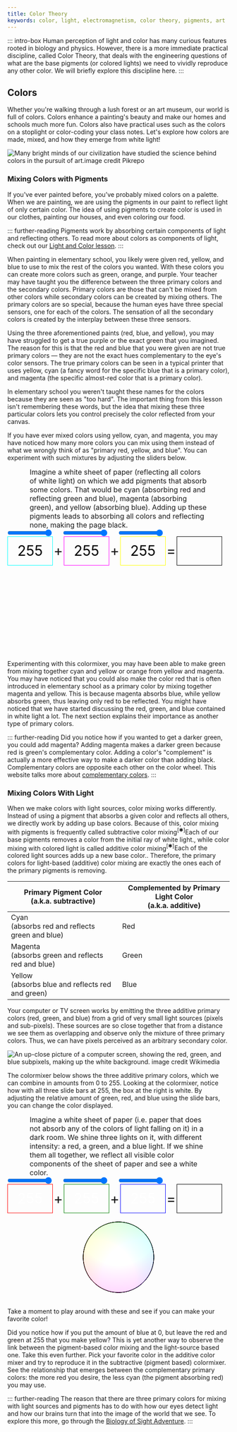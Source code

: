 ```yaml
---
title: Color Theory
keywords: color, light, electromagnetism, color theory, pigments, art
---
```


::: intro-box
Human perception of light and color has many curious features rooted in biology and physics.
However, there is a more immediate practical discipline, called Color Theory, that deals with the engineering questions of what are the base pigments (or colored lights) we need to vividly reproduce any other color.
We will briefly explore this discipline here.
:::


## Colors

Whether you're walking through a lush forest or an art museum, our world is full of colors. Colors enhance a painting's beauty and make our homes and schools much more fun. Colors also have practical uses such as the colors on a stoplight or color-coding your class notes. Let's explore how colors are made, mixed, and how they emerge from white light!

![Many bright minds of our civilization have studied the science behind colors in the pursuit of art.<a class="imagecredit" href="https://www.pikrepo.com/flrza/assorted-paint-kit">image credit Pikrepo</a>](/images/bookpics/assorted_paint_kit.jpg "image credit to Pikrepo")

### Mixing Colors with Pigments

If you've ever painted before, you’ve probably mixed colors on a palette. When we are painting, we are using the pigments in our paint to reflect light of only certain color. The idea of using pigments to create color is used in our clothes, painting our houses, and even coloring our food. 

::: further-reading
Pigments work by absorbing certain components of light and reflecting others. To read more about colors as components of light, check out our [Light and Color lesson](/lightandcolor).
:::

When painting in elementary school, you likely were given red, yellow, and blue to use to mix the rest of the colors you wanted. With these colors you can create more colors such as green, orange, and purple. Your teacher may have taught you the difference between the three primary colors and the secondary colors. Primary colors are those that can't be mixed from other colors while secondary colors can be created by mixing others. The primary colors are so special, because the human eyes have three special sensors, one for each of the colors. The sensation of all the secondary colors is created by the interplay between these three sensors.

<!--TODO: maybe insert image of typical "primary blue, red, yellow" paint bottles -->

Using the three aforementioned paints (red, blue, and yellow), you may have struggled to get a true purple or the exact green that you imagined.
The reason for this is that the red and blue that you were given are not true primary colors — they are not the exact hues complementary to the eye's color sensors.
The true primary colors can be seen in a typical printer that uses yellow, cyan (a fancy word for the specific blue that is a primary color), and magenta (the specific almost-red color that is a primary color). 

<!--TODO: add an animation/widget/image showing where red and magenta are on the color wheel -->

In elementary school you weren't taught these names for the colors because they are seen as "too hard". The important thing from this lesson isn't remembering these words, but the idea that mixing these three particular colors lets you control precisely the color reflected from your canvas.

<!--TODO: add a picture of a painting pallet or easel? -->

If you have ever mixed colors using yellow, cyan, and magenta, you may have noticed how many more colors you can mix using them instead of what we wrongly think of as "primary red, yellow, and blue". You can experiment with such mixtures by adjusting the sliders below.

<style>
#scolortests {
  font-size: 2rem;
}
#scolortests .explain {
  font-size: 1rem;
  width: 80%;
  margin: 0 auto;
}
#scolortests input {
  width: 20%;
  margin: 0;
}
#scolortests span {
  display: inline-block;
  text-align: center;
  vertical-align: middle;
}
#scolortests .spacer {
  width:5%;
}
#scolortests .vis {
  width: 20%;
  height: 2em;
  line-height: 2em;
  border: solid 1px;
  border-color: black;
  color: black;
}
#sredshow {border-color: cyan !important;}
#sgreenshow {border-color: magenta !important;}
#sblueshow {border-color: yellow !important;}
#scolortests .svganim {
  text-align: center;
  width: 200px;
  height: 200px;
  margin: 0 auto;
  position: relative;
}
#scolortests .svganim > span {
  border-radius: 50%;
  width: 100px;
  height: 100px;
  position: absolute;
  mix-blend-mode: multiply;
}
#scolortests .svganim > #mblob {
  left: 50px;
  top: 30px;
  border-radius: 32% 58% 69% 43% / 48% 32% 59% 55%;
}
#scolortests .svganim > #cblob {
  left: 40px;
  top: 40px;
  border-radius: 38% 62% 63% 37% / 41% 44% 56% 59%;
}
#scolortests .svganim > #yblob {
  left: 60px;
  top: 40px;
  border-radius: 31% 45% 74% 35% / 38% 56% 51% 87%;
}
</style>
<div id="scolortests">
<div class="explain">
Imagine a white sheet of paper (reflecting all colors of white light) on which we add pigments that absorb some colors. That would be cyan (absorbing red and reflecting green and blue), magenta (absorbing green), and yellow (absorbing blue). Adding up these pigments leads to absorbing all colors and reflecting none, making the page black.
</div>
<div><input type="range" min="0" max="255" value="255" id="sred"><span class="spacer"></span><input type="range" min="0" max="255" value="255" id="sgreen"><span class="spacer"></span><input type="range" min="0" max="255" value="255" id="sblue"></div>
<div><span class="vis" id="sredshow">255</span><span class="spacer">+</span><span class="vis" id="sgreenshow">255</span><span class="spacer">+</span><span class="vis" id="sblueshow">255</span><span class="spacer">=</span><span class="vis" id="srgbshow">&nbsp;</span></div>
<div class="svganim"><span id="cblob"></span><span id="yblob"></span><span id="mblob"></span></div>
<script>
function schangeColor(){
  var complement_r = document.getElementById("sred").value;
  var complement_g = document.getElementById("sgreen").value;
  var complement_b = document.getElementById("sblue").value;
  document.getElementById("srgbshow").style["background-color"]=`rgb(${255-complement_r},${255-complement_g},${255-complement_b})`;
  document.getElementById("sredshow").innerHTML=complement_r;
  document.getElementById("sredshow").style["background-color"]=`rgb(${255-complement_r},255,255)`;
  document.getElementById("cblob").style["background-color"]=`rgb(${255-complement_r},255,255)`;
  document.getElementById("sgreenshow").innerHTML=complement_g;
  document.getElementById("sgreenshow").style["background-color"]=`rgb(255,${255-complement_g},255)`;
  document.getElementById("mblob").style["background-color"]=`rgb(255,${255-complement_g},255)`;
  document.getElementById("sblueshow").innerHTML=complement_b;
  document.getElementById("sblueshow").style["background-color"]=`rgb(255,255,${255-complement_b})`;
  document.getElementById("yblob").style["background-color"]=`rgb(255,255,${255-complement_b})`;
}
document.getElementById("sred").oninput = schangeColor;
document.getElementById("sgreen").oninput = schangeColor;
document.getElementById("sblue").oninput = schangeColor;
schangeColor();
</script>
</div>
 	  
Experimenting with this colormixer, you may have been able to make green from mixing together cyan and yellow or orange from yellow and magenta. You may have noticed that you could also make the color red that is often introduced in elementary school as a primary color by mixing together magenta and yellow. This is because magenta absorbs blue, while yellow absorbs green, thus leaving only red to be reflected. You might have noticed that we have started discussing the red, green, and blue contained in white light a lot. The next section explains their importance as another type of primary colors.

<!--![Printers use the same principle of mixing different amounts of magenta, cyan, and yellow, in order to reflect only the desired colors. The [halftone technique](https://en.wikipedia.org/wiki/Halftone) is a good example, where microscopic dots of different sizes and colors are used to make the illusion of a smooth color at a distance. <a class="imagecredit" href="https://en.wikipedia.org/wiki/File:Halftoningcolor.svg">image credit Wikimedia</a>](/images/bookpics/halftone.png)-->

<!--TODO: experiment where you have a green leaf but you illuminate it only with red light and all you see is the leaf looking black... maybe even say that this is why growth lights are mostly red / chlorophyll is green>-->

::: further-reading
Did you notice how if you wanted to get a darker green, you could add magenta? Adding magenta makes a darker green because red is green's complementary color. Adding a color's "complement" is actually a more effective way to make a darker color than adding black. Complementary colors are opposite each other on the color wheel. This website talks more about [complementary colors](https://www.thesprucecrafts.com/definition-of-complementary-colors-2577513). 
:::

<!--TODO: The complementary colors link seems unreliable and might stop existing anytime. Find another source. -->

### Mixing Colors With Light 

When we make colors with light sources, color mixing works differently.
Instead of using a pigment that absorbs a given color and reflects all others,
we directly work by adding up base colors.
Because of this, color mixing with pigments is frequently called subtractive color mixing<span class="footnote"><sup>[✱]</sup><span>Each of our base pigments removes a color from the initial ray of white light.</span></span>,
while color mixing with colored light is called additive color mixing<span class="footnote"><sup>[✱]</sup><span>Each of the colored light sources adds up a new base color.</span></span>.
Therefore, the primary colors for light-based (additive) color mixing are exactly the ones each of the primary pigments is removing.

|Primary Pigment Color<br>(a.k.a. subtractive)  | Complemented by Primary Light Color<br>(a.k.a. additive)
|---		|---		
|Cyan<br>(absorbs red and reflects green and blue) | Red
|Magenta<br>(absorbs green and reflects red and blue) | Green
|Yellow<br>(absorbs blue and reflects red and green) | Blue

Your computer or TV screen works by emitting the three additive primary colors (red, green, and blue) from a grid of very small light sources (pixels and sub-pixels). These sources are so close together that from a distance we see them as overlapping and observe only the mixture of three primary colors. Thus, we can have pixels perceived as an arbitrary secondary color.

![An up-close picture of a computer screen, showing the red, green, and blue subpixels, making up the white background. <a class="imagecredit" href="https://commons.wikimedia.org/wiki/File:LCD_Pixels_Macro.jpg">image credit Wikimedia</a>](/images/bookpics/lcd_pixels_macro.jpg "An up-close picture of a computer screen, showing the red, green, and blue subpixels, making up the white background")

The colormixer below shows the three additive primary colors, which we can combine in amounts from 0 to 255. Looking at the colormixer, notice how with all three slide bars at 255, the box at the right is white. By adjusting the relative amount of green, red, and blue using the slide bars, you can change the color displayed.

<style>
#acolortests {
  font-size: 2rem;
}
#acolortests .explain {
  font-size: 1rem;
  width: 80%;
  margin: 0 auto;
}
#acolortests input {
  width: 20%;
  margin: 0;
}
#acolortests span {
  display: inline-block;
  text-align: center;
  vertical-align: middle;
}
#acolortests .spacer {
  width:5%;
}
#acolortests .vis {
  width: 20%;
  height: 2em;
  line-height: 2em;
  border: solid 1px;
  border-color: black;
  color: white;
}
#aredshow {border-color: red !important;}
#agreenshow {border-color: green !important;}
#ablueshow {border-color: blue !important;}
#acolortests .svganim {
  text-align: center;
  width: 100%;
  margin: 0 auto;
}
</style>
<div id="acolortests">
<div class="explain">
Imagine a white sheet of paper (i.e. paper that does not absorb any of the colors of light falling on it) in a dark room. We shine three lights on it, with different intensity: a red, a green, and a blue light. If we shine them all together, we reflect all visible color components of the sheet of paper and see a white color.
</div>
<div><input type="range" min="0" max="255" value="255" id="ared"><span class="spacer"></span><input type="range" min="0" max="255" value="255" id="agreen"><span class="spacer"></span><input type="range" min="0" max="255" value="255" id="ablue"></div>
<div><span class="vis" id="aredshow">255</span><span class="spacer">+</span><span class="vis" id="agreenshow">255</span><span class="spacer">+</span><span class="vis" id="ablueshow">255</span><span class="spacer">=</span><span class="vis" id="argbshow">&nbsp;</span></div>
<div class="svganim">
<svg width="200" height="200" xmlns="http://www.w3.org/2000/svg" markdown=0> <filter id="alight"> <feDiffuseLighting id="asvgred" in="SourceGraphic" result="lightr" lighting-color="#f00" diffuseConstant="1.5"> <fePointLight x="50" y="150" z="80" /> <!--<feSpotLight x="15" y="20" z="40" limitingConeAngle="25" pointsAtX="50" pointsAtY="50" pointsAtZ="20"/>--> </feDiffuseLighting> <feDiffuseLighting id="asvggreen" in="SourceGraphic" result="lightg" lighting-color="#0f0" diffuseConstant="1.5"> <fePointLight x="100" y="30" z="80" /> <!--<feSpotLight x="100" y="-10" z="40" limitingConeAngle="25" pointsAtX="100" pointsAtY="60" pointsAtZ="0"/>--> </feDiffuseLighting> <feDiffuseLighting id="asvgblue" in="SourceGraphic" result="lightb" lighting-color="#00f" diffuseConstant="1.5"> <fePointLight x="150" y="150" z="80" /> <!--<feSpotLight x="185" y="20" z="40" limitingConeAngle="25" pointsAtX="150" pointsAtY="50" pointsAtZ="20"/>--> </feDiffuseLighting> <feComposite in="SourceGraphic" in2="lightr" result="sourceWithR" operator="arithmetic" k1="1" k2="0" k3="0" k4="0"/>    <feComposite in="SourceGraphic" in2="lightg" result="sourceWithG" operator="arithmetic" k1="1" k2="0" k3="0" k4="0"/>    <feComposite in="SourceGraphic" in2="lightb" result="sourceWithB" operator="arithmetic" k1="1" k2="0" k3="0" k4="0"/>    <feComposite in="sourceWithR" in2="sourceWithG" result="sourceWithRG" operator="arithmetic" k1="0" k2="1" k3="1" k4="0"/>    <feComposite in="sourceWithRG" in2="sourceWithB" result="sourceWithRGB" operator="arithmetic" k1="0" k2="1" k3="1" k4="0"/>    </filter> <circle cx="100" cy="100" r="80" fill="white" stroke="black" stroke-opacity="1" filter="url(#alight)" /> </svg>
</div>
<script>
function achangeColor(){
  var r = document.getElementById("ared").value;
  var g = document.getElementById("agreen").value;
  var b = document.getElementById("ablue").value;
  document.getElementById("argbshow").style["background-color"]=`rgb(${r},${g},${b})`;
  document.getElementById("aredshow").innerHTML=r;
  document.getElementById("aredshow").style["background-color"]=`rgb(${r},0,0)`;
  document.getElementById("asvgred").setAttribute("lighting-color",`rgb(${r},0,0)`);
  document.getElementById("agreenshow").innerHTML=g;
  document.getElementById("agreenshow").style["background-color"]=`rgb(0,${g},0)`;
  document.getElementById("asvggreen").setAttribute("lighting-color",`rgb(0,${g},0)`);
  document.getElementById("ablueshow").innerHTML=b;
  document.getElementById("ablueshow").style["background-color"]=`rgb(0,0,${b})`;
  document.getElementById("asvgblue").setAttribute("lighting-color",`rgb(0,0,${b})`);
}
document.getElementById("ared").oninput = achangeColor;
document.getElementById("agreen").oninput = achangeColor;
document.getElementById("ablue").oninput = achangeColor;
achangeColor();
</script>
</div>

Take a moment to play around with these and see if you can make your favorite color!

Did you notice how if you put the amount of blue at 0, but leave the red and green at 255 that you make yellow? 
This is yet another way to observe the link between the pigment-based color mixing and the light-source based one. Take this even further. Pick your favorite color in the additive color mixer and try to reproduce it in the subtractive (pigment based) colormixer. See the relationship that emerges between the complementary primary colors: the more red you desire, the less cyan (the pigment absorbing red) you may use.

::: further-reading
The reason that there are three primary colors for mixing with light sources and pigments has to do with how our eyes detect light and how our brains turn that into the image of the world that we see. To explore this more, go through the [Biology of Sight Adventure](/sight).
:::


<!--TODO: maybe the sliders in this activity should go from 0 to 100, not from 0 to 255-->

